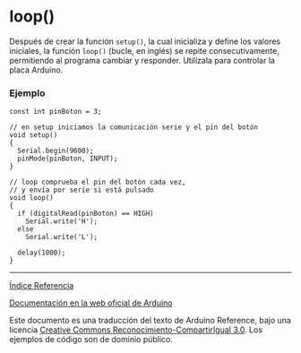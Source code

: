 # loop()

Después de crear la función ```setup()```, la cual inicializa y define los valores iniciales, la función ```loop()``` (bucle, en inglés) se repite consecutivamente, permitiendo al programa cambiar y responder. Utilízala para controlar la placa Arduino.

### Ejemplo

```Arduino
const int pinBoton = 3;

// en setup iniciamos la comunicación serie y el pin del botón
void setup()
{
  Serial.begin(9600);
  pinMode(pinBoton, INPUT);
}

// loop comprueba el pin del botón cada vez,
// y envía por serie si está pulsado
void loop()
{
  if (digitalRead(pinBoton) == HIGH)
    Serial.write('H');
  else
    Serial.write('L');

  delay(1000);
}
```

-------------------------

[Índice Referencia](https://github.com/Hector-G/WIP/blob/master/Arduino/Reference.md)


[Documentación en la web oficial de Arduino](https://www.arduino.cc/en/Reference/Loop)

Este documento es una traducción del texto de Arduino Reference, bajo una licencia [Creative Commons Reconocimiento-CompartirIgual 3.0](https://creativecommons.org/licenses/by-sa/3.0/es/). Los ejemplos de código son de dominio público.
